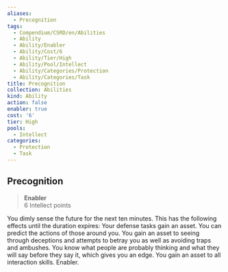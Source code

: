 ```yaml
---
aliases:
  - Precognition
tags:
  - Compendium/CSRD/en/Abilities
  - Ability
  - Ability/Enabler
  - Ability/Cost/6
  - Ability/Tier/High
  - Ability/Pool/Intellect
  - Ability/Categories/Protection
  - Ability/Categories/Task
title: Precognition
collection: Abilities
kind: Ability
action: false
enabler: true
cost: '6'
tier: High
pools:
  - Intellect
categories:
  - Protection
  - Task
---
```

## Precognition  
>**Enabler**  
>6 Intellect points
  
You dimly sense the future for the next ten minutes. This has the following effects until the duration expires: Your defense tasks gain an asset. You can predict the actions of those around you. You gain an asset to seeing through deceptions and attempts to betray you as well as avoiding traps and ambushes. You know what people are probably thinking and what they will say before they say it, which gives you an edge. You gain an asset to all interaction skills. Enabler.